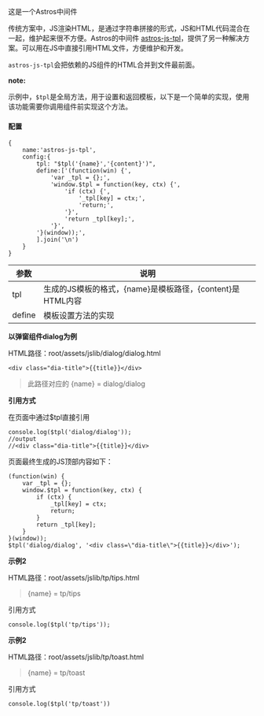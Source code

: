 这是一个Astros中间件

传统方案中，JS渲染HTML，是通过字符串拼接的形式，JS和HTML代码混合在一起，维护起来很不方便。Astros的中间件 [astros-js-tpl](https://www.npmjs.com/package/astros-js-tpl)，提供了另一种解决方案。可以用在JS中直接引用HTML文件，方便维护和开发。

`astros-js-tpl`会把依赖的JS组件的HTML合并到文件最前面。

**note:**

示例中，`$tpl`是全局方法，用于设置和返回模板，以下是一个简单的实现，使用该功能需要你调用组件前实现这个方法。

#### 配置

```
{
    name:'astros-js-tpl',
    config:{
        tpl: "$tpl('{name}','{content}')",
        define:['(function(win) {',
            'var _tpl = {};',
            'window.$tpl = function(key, ctx) {',
                'if (ctx) {',
                    '_tpl[key] = ctx;',
                    'return;',
                '}',
                'return _tpl[key];',
            '}',
        '}(window));',
        ].join('\n')
    }
}
```

参数|说明
----|----
tpl|  生成的JS模板的格式，{name}是模板路径，{content}是HTML内容
define| 模板设置方法的实现


**以弹窗组件dialog为例**

HTML路径：root/assets/jslib/dialog/dialog.html

```
<div class="dia-title">{{title}}</div>
```

> 此路径对应的 {name} = dialog/dialog

**引用方式**

在页面中通过$tpl直接引用

```
console.log($tpl('dialog/dialog'));
//output
//<div class="dia-title">{{title}}</div>
```

页面最终生成的JS顶部内容如下：


```
(function(win) {
    var _tpl = {};
    window.$tpl = function(key, ctx) {
        if (ctx) {
            _tpl[key] = ctx;
            return;
        }
        return _tpl[key];
    }
}(window));
$tpl('dialog/dialog', '<div class=\"dia-title\">{{title}}</div>');
```


**示例2**

HTML路径：root/assets/jslib/tp/tips.html

> {name} = tp/tips

引用方式

```
console.log($tpl('tp/tips'));
```

**示例2**

HTML路径：root/assets/jslib/tp/toast.html

> {name} = tp/toast

引用方式

```
console.log($tpl('tp/toast'))
```